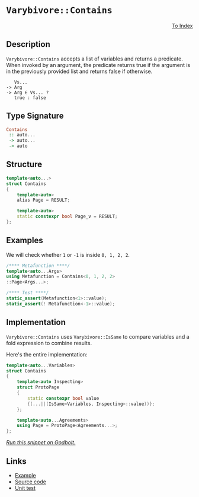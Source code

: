 <!-- Copyright 2024 Feng Mofan
SPDX-License-Identifier: Apache-2.0 -->

# `Varybivore::Contains`

<p style='text-align: right;'><a href="../../../facilities/metafunctions.md#varybivore-contains">To Index</a></p>

## Description

`Varybivore::Contains` accepts a list of variables and returns a predicate.
When invoked by an argument, the predicate returns true if the argument is in the previously provided list and returns false if otherwise.

<pre><code>   Vs...
-> Arg
-> Arg &in; Vs... ?
   true : false</code></pre>

## Type Signature

```Haskell
Contains
 :: auto...
 -> auto...
 -> auto
```

## Structure

```C++
template<auto...>
struct Contains
{
    template<auto>
    alias Page = RESULT;

    template<auto>
    static constexpr bool Page_v = RESULT;
};
```

## Examples

We will check whether `1` or `-1`  is inside `0, 1, 2, 2`.

```C++
/**** Metafunction ****/
template<auto...Args>
using Metafunction = Contains<0, 1, 2, 2>
::Page<Args...>;

/**** Test ****/
static_assert(Metafunction<1>::value);
static_assert(! Metafunction<-1>::value);
```

## Implementation

`Varybivore::Contains` uses `Varybivore::IsSame` to compare variables and a fold expression to combine results.

Here's the entire implementation:

```C++
template<auto...Variables>
struct Contains
{
    template<auto Inspecting>
    struct ProtoPage
    {   
        static constexpr bool value 
        {(...||(IsSame<Variables, Inspecting>::value))};
    };

    template<auto...Agreements>
    using Page = ProtoPage<Agreements...>;
};
```

[*Run this snippet on Godbolt.*](https://godbolt.org/#z:OYLghAFBqd5QCxAYwPYBMCmBRdBLAF1QCcAaPECAMzwBtMA7AQwFtMQByARg9KtQYEAysib0QXACx8BBAKoBnTAAUAHpwAMvAFYTStJg1DIApACYAQuYukl9ZATwDKjdAGFUtAK4sGISWakrgAyeAyYAHI%2BAEaYxCAArFykAA6oCoRODB7evv6BaRmOAqHhUSyx8Um2mPbFDEIETMQEOT5%2BATV1WY3NBKWRMXGJyQpNLW15nWN9A%2BWVIwCUtqhexMjsHAD0AFR7%2BweHRztbJhoAgrv7ANQAIpgprozIeJgK1wenF1fHv4df5zOlwO1yEnkIzQAngBJBRCViYD77AEETAsFIGVEmADMbiYXiIpGu%2BKIOOwQLGxC8DlB4PGMLhCKBJgA7BZrjNHMhrmgGGNMKoUsRrtFUJ5rgA3MReRGsixUMRKVm3HHs5Wq5kXVHozGYHF4gmoa4ANWaeCY0XoZIpBCpNLBtAhxAZ8LY%2BtNxHNlswRI9Xqt2PJFzlHKaXJ5An5guFovFUu8srZtpl6uxapZKrTmuBN1hrsRnyB2oxTCxuJJRoAKs1gJgCESKwA6Zt%2Bi30BTWi6U6kEa55pnBtlA64j0OlvDc3lRoUisW0SXSvUXUfXOUQZuN8wANm3DqdLqZuNb3oUROrxFrBDJIBA8Zli1TVkHmafgO%2Bfw//yBPx2fZ1aMYMMsiRPYAR/T8/gBIs0RLMsDSIDdj3bTtzm7GkPEEJgwg7QdXxXYtdX1Cs%2Bz5R4HDCYAUJXNDe2UYhUCIZQmFrYdRxDEdWJXEdOQnCM%2BVRaNZzjRdV2XLiOLZddm1ZNwZIgfs3SPM02zeIloVIzByKMa9b0XRYHwzDUxIkl9s3wmDCPLQ0N3OYBiEwADBA7QNOOuLwMiMa4mNrVdsVuLz6MY5i9VxWz7McggFA3a0s2fIy3xzCDkW/EFsFUVgMQLZL3yS7KEp/a4AFk6yYKgvAYciBBAk5oJ1UsQvg1AbIvZyg3OdyKKKkqyoq%2BpfP8jCmmw/UNCJZJrkCCaUJvbyGvOFropc2L8pBSs3l7QsuyA5AAH0mAUJQWggYqmh6yqGH1LgdLvTAH2Wnjdv2w6CAgMAwC607yvO/UAForsDG8bruiwOGWWhOASXg/A4LRSFQThZMsawOVWdZZTMbEeFIAhNFB5YAGtEkkRsNAADjMMwAE5Ka4BIydJrgWRZaRwY4SReBYCQNFG6HYfhjheAUEBRpxmHQdIOBYBgRAQFWAgUgJchKDQdE6DiCIEU4VRSa3H6t0ka5gGQbkpEbMxeEwfAiE9dA9H4QQRDEdgpBkQRFBUdQxdIXRkgAd2IJgUk4HgwYhqHcbhzgAHkCQV3tUCoa5td1/XDeN65TbMa4IA8VX6GFcxMcWXhRa0ZYICQFWUjVsgKAgKua5AYApECGhaFRYghYgaII%2BiMIoWD3g%2B%2BYZ0o%2BibRNNFrGVbYQQo4YWhIQjrBoi8YA8VoWghe4XgsBYQxgHEL38Hs8iJTeCOBU0glNixsJUVZ2HHWiAPnQ8LAI9tPBOZ30hz%2BIUUSh7j7yMI6IwuNlhUAMMABQxpXi%2Byjo8aGWN7bCFEOIF2qD3ZqAjj7fQB8UDWGsPoPA0QhaQGWKgFI9Rt4/TGOgHEtxTBI0sGYPm/8bYXwoV0SeWQXAMHcJ4doegQhhEGBUYYyRCiZAEJMPwUj0gyIYHMIY8RRi1F4QIXoEwhF5HUd0LR4x%2BhiPmJI2wRi5F6BmC0FREi1HLAUKjDYEhQ4cEhqQXmvB%2BZJx1nrA2RsTbEyzhAXAhASCrgxlwYu2MIHLAQJgJgWB4gQAJv4bEjZKbYmZhoAIkgtzcwSFuSm%2BhODs1IJzTGjYtxcC3KTSmDMtwJEkLTTJW4PER35oLYWMSxbl2lhXWWsdFZ1wbvnDWbBODNBYBKFkP0mA8gMJ5LglNGxcBJhbK2JA8C22SKgx2GDpBYKUDgr2uhAj%2B0DoPVx7jPGRw4DHeWBJrgJx8SnA2yBFnAAzistZGhs652rvnCJ2IzDRNLuLAZoy4hK3rqgPOwwPkH2WVwUabcO5dx7l7YeA9f7YtHuPSeg9SAz0AvPRey9MCr3XmILeRK94HyPrDE%2BvDz7b1hlfZAN8iX31qBHZ%2Br9ITv02LDL%2BP8sb/0AZgYBDKKIQL4NA2B8DEGMCJXs9BztDmyGwZ7WGZz8HgOYVYSwJCyHwEodQrItD6GMMNdYNhXiOHbK4Sknh51%2BGCNyPIoIAjbELAUUULIlj/VKN9WYuwmiGgWN0V68N51tHGLKKoqxUbPXJtmCYpNUSVhrGcVm1mNyOmcFeX4hZB9vmrJJtnUJ1tgVRJLrE0g8TEnDBdazMpFSVk5JZAkSmTNsS5P1skW5nTbDdPBX0%2BAAy5ZxxhVC4g4zNhTNTiwBQEpuQSmWY2XUYwNlhJtnbWQ%2ByNWu3kMcnVOgQDYlIBcoOO9rnhy9vzB5cdnmJ1UMu1d67N3bt7DnOFgK4jAuxGCuVkL/011neB/Ot5kApBSDtDdlMdo/p2u%2Bw5dB0WUExbDPFS9cX93xRPBwRKSVzwXnhpllK14b1pb/eloDhW7zwKfRwrLL6qGvqiblgheVe35VCIVn9PRit4BK9IUq0QyvAb0%2BVzFFWYAQUg1Vh71USE1W7M9uDL36uMEQ41z9yEuqoTQzgWx6GEJYRYe1cNHVYEMw4jRbqICuCDd69Aoa1GpEUfUVz0j6geasY5%2Bo8bXOxuC0YgLowU3CKi%2BmxNdiXHZrRol/ND6%2BZFrQ9cFda7JTfvqmMKtmyC6RJA70uJCSkmUFce2kAVNGzYmxAkOmzTuYNZZLU9pj7OBdJFg2wmkgEgZMZiybmpNJA0y4OTMwbTWbYjS147rPSy6uPNp19LAslt4z/nEDIzhJBAA%3D%3D)

## Links

- [Example](../../../code/facilities/metafunctions/varybivore/contains/implementation.hpp)
- [Source code](../../../../conceptrodon/descend/varybivore/contains.hpp)
- [Unit test](../../../../tests/unit/metafunctions/varybivore/contains.test.hpp)
